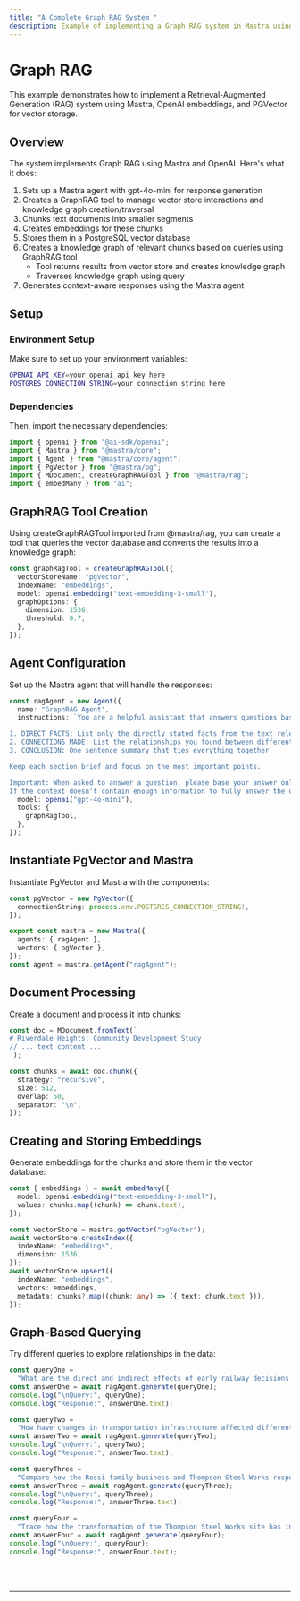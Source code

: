 ```yaml
---
title: "A Complete Graph RAG System "
description: Example of implementing a Graph RAG system in Mastra using OpenAI embeddings and PGVector for vector storage.
---
```



# Graph RAG

This example demonstrates how to implement a Retrieval-Augmented Generation (RAG) system using Mastra, OpenAI embeddings, and PGVector for vector storage.

## Overview

The system implements Graph RAG using Mastra and OpenAI. Here's what it does:

1. Sets up a Mastra agent with gpt-4o-mini for response generation
2. Creates a GraphRAG tool to manage vector store interactions and knowledge graph creation/traversal
3. Chunks text documents into smaller segments
4. Creates embeddings for these chunks
5. Stores them in a PostgreSQL vector database
6. Creates a knowledge graph of relevant chunks based on queries using GraphRAG tool
   - Tool returns results from vector store and creates knowledge graph
   - Traverses knowledge graph using query
7. Generates context-aware responses using the Mastra agent

## Setup

### Environment Setup

Make sure to set up your environment variables:

```bash filename=".env"
OPENAI_API_KEY=your_openai_api_key_here
POSTGRES_CONNECTION_STRING=your_connection_string_here
```

### Dependencies

Then, import the necessary dependencies:

```typescript copy showLineNumbers filename="index.ts"
import { openai } from "@ai-sdk/openai";
import { Mastra } from "@mastra/core";
import { Agent } from "@mastra/core/agent";
import { PgVector } from "@mastra/pg";
import { MDocument, createGraphRAGTool } from "@mastra/rag";
import { embedMany } from "ai";
```

## GraphRAG Tool Creation

Using createGraphRAGTool imported from @mastra/rag, you can create a tool that queries the vector database and converts the results into a knowledge graph:

```typescript copy showLineNumbers{8} filename="index.ts"
const graphRagTool = createGraphRAGTool({
  vectorStoreName: "pgVector",
  indexName: "embeddings",
  model: openai.embedding("text-embedding-3-small"),
  graphOptions: {
    dimension: 1536,
    threshold: 0.7,
  },
});
```

## Agent Configuration

Set up the Mastra agent that will handle the responses:

```typescript copy showLineNumbers{19} filename="index.ts"
const ragAgent = new Agent({
  name: "GraphRAG Agent",
  instructions: `You are a helpful assistant that answers questions based on the provided context. Format your answers as follows:

1. DIRECT FACTS: List only the directly stated facts from the text relevant to the question (2-3 bullet points)
2. CONNECTIONS MADE: List the relationships you found between different parts of the text (2-3 bullet points)
3. CONCLUSION: One sentence summary that ties everything together

Keep each section brief and focus on the most important points.

Important: When asked to answer a question, please base your answer only on the context provided in the tool. 
If the context doesn't contain enough information to fully answer the question, please state that explicitly.`,
  model: openai("gpt-4o-mini"),
  tools: {
    graphRagTool,
  },
});
```

## Instantiate PgVector and Mastra

Instantiate PgVector and Mastra with the components:

```typescript copy showLineNumbers{36} filename="index.ts"
const pgVector = new PgVector({
  connectionString: process.env.POSTGRES_CONNECTION_STRING!,
});

export const mastra = new Mastra({
  agents: { ragAgent },
  vectors: { pgVector },
});
const agent = mastra.getAgent("ragAgent");
```

## Document Processing

Create a document and process it into chunks:

```typescript copy showLineNumbers{45} filename="index.ts"
const doc = MDocument.fromText(`
# Riverdale Heights: Community Development Study
// ... text content ...
`);

const chunks = await doc.chunk({
  strategy: "recursive",
  size: 512,
  overlap: 50,
  separator: "\n",
});
```

## Creating and Storing Embeddings

Generate embeddings for the chunks and store them in the vector database:

```typescript copy showLineNumbers{56} filename="index.ts"
const { embeddings } = await embedMany({
  model: openai.embedding("text-embedding-3-small"),
  values: chunks.map((chunk) => chunk.text),
});

const vectorStore = mastra.getVector("pgVector");
await vectorStore.createIndex({
  indexName: "embeddings",
  dimension: 1536,
});
await vectorStore.upsert({
  indexName: "embeddings",
  vectors: embeddings,
  metadata: chunks?.map((chunk: any) => ({ text: chunk.text })),
});
```

## Graph-Based Querying

Try different queries to explore relationships in the data:

```typescript copy showLineNumbers{82} filename="index.ts"
const queryOne =
  "What are the direct and indirect effects of early railway decisions on Riverdale Heights' current state?";
const answerOne = await ragAgent.generate(queryOne);
console.log("\nQuery:", queryOne);
console.log("Response:", answerOne.text);

const queryTwo =
  "How have changes in transportation infrastructure affected different generations of local businesses and community spaces?";
const answerTwo = await ragAgent.generate(queryTwo);
console.log("\nQuery:", queryTwo);
console.log("Response:", answerTwo.text);

const queryThree =
  "Compare how the Rossi family business and Thompson Steel Works responded to major infrastructure changes, and how their responses affected the community.";
const answerThree = await ragAgent.generate(queryThree);
console.log("\nQuery:", queryThree);
console.log("Response:", answerThree.text);

const queryFour =
  "Trace how the transformation of the Thompson Steel Works site has influenced surrounding businesses and cultural spaces from 1932 to present.";
const answerFour = await ragAgent.generate(queryFour);
console.log("\nQuery:", queryFour);
console.log("Response:", answerFour.text);
```

<br />
<br />
<hr className="dark:border-[#404040] border-gray-300" />
<br />
<br />
<GithubLink
  link={
    "https://github.com/mastra-ai/mastra/blob/main/examples/basics/rag/graph-rag"
  }
/>
